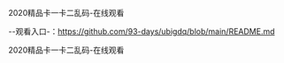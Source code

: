 2020精品卡一卡二乱码-在线观看

--观看入口-：https://github.com/93-days/ubigdq/blob/main/README.md

2020精品卡一卡二乱码-在线观看
